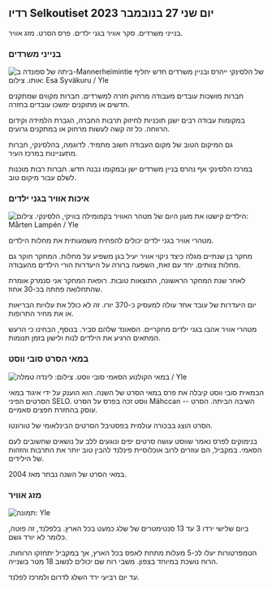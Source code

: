 רדיו Selkoutiset יום שני 27 בנובמבר 2023
--------------------------------------------

בנייני משרדים. סקר אוויר בגני ילדים. פרס הסרט. מזג אוויר.

### בנייני משרדים

![ביתה של ספונדה ב-Mannerheimintie של הלסינקי ייהרס ובניין משרדים חדש יחליף אותו. צילום: Esa Syväkuru / Yle](https://images.cdn.yle.fi/image/upload/c_crop,h_3270,w_5814,x_0,y_404/ar_1.7777777777777777,c_fill,g_faces,h_1_01,/0d_faces,h_670,.0q_auto:eco/f_auto/fl_lossy/v1700118894/39-12013716555c1029fb19)

חברות מושכות עובדים מעבודה מרחוק חזרה למשרדים. חברות מקווים שמתקנים חדשים או מתוקנים ימשכו עובדים בחזרה.

במקומות עבודה רבים ישנן תוכניות לחיזוק תרבות החברה, הגברת הלמידה וקידום הרווחה. כל זה קשה לעשות מרחוק או במתקנים גרועים.

גם המיקום הטוב של מקום העבודה חשוב מתמיד. לדוגמה, בהלסינקי, חברות מתעניינות במרכז העיר.

במרכז הלסינקי אף נהרס בניין משרדים ישן ובמקומו נבנה חדש. חברות רבות מוכנות לשלם עבור מיקום טוב.

### איכות אוויר בגני ילדים

![הילדים קישטו את מעון היום של מטהר האוויר בקמומילה בוויקי, הלסינקי. צילום: Mårten Lampén / Yle](https://images.cdn.yle.fi/image/upload/c_crop,h_2250,w_4000,x_0,y_334/ar_1.7777777777777777,c_fill,g_faces,h_1270,0d/faces,h_1270,0dq_auto:eco/f_auto/fl_lossy/v1695638511/39-117653165115d5600150)

מטהרי אוויר בגני ילדים יכולים להפחית משמעותית את מחלות הילדים.

מחקר בן שנתיים מגלה כיצד ניקוי אוויר יעיל בגן משפיע על מחלות. המחקר חוקר גם מחלות צוותים. יחד עם זאת, השפעה ברורה על היעדרות הורי הילדים מהעבודה.

לאחר שנת המחקר הראשונה, התוצאות טובות. רופאת המחקר אני סנמרק אומרת שהתחלואה פחתה בכ-30 אחוז.

יום היעדרות של עובד אחד עולה למעסיק כ-370 יורו. זה לא כולל את עלויות הבריאות או את מחיר התרופות.

מטהרי אוויר אהבו בגני ילדים מחקריים. הסאונד שלהם סביר. בנוסף, הבחינו כי הרעש המתאים הרגיע את הילדים לנוח ולישון בזמן תנומות.

### במאי הסרט סובי ווסט

![במאי הקולנוע הסאמי סובי ווסט. צילום: לינדה טמלה / Yle](https://images.cdn.yle.fi/image/upload/c_crop,h_2268,w_4032,x_0,y_120/ar_1.7777777777777777,c_fill,g_faces,h_1275,w_pr/d_pr.q_auto:eco/f_auto/fl_lossy/v1613476645/39-774637602bb23ea1c4a)

הבמאית סובי ווסט קיבלה את פרס במאי הסרט של השנה. הוא הוענק על ידי איגוד במאי הסרטים הפיני SELO. ווסט זכה בפרס על הסרט Máhccan -- השיבה הביתה. הסרט עוסק בהחזרת חפצים סאמיים.

הסרט הוצג בבכורה עולמית בפסטיבל הסרטים הבינלאומי של טורונטו.

בנימוקים לפרס נאמר שווסט עושה סרטים יפים ונוגעים ללב על נושאים שחשובים לעם הסאמי. במקביל, הם עוזרים לרוב אוכלוסיית פינלנד להבין טוב יותר את התרבות והזהות של הילידים.

במאי הסרט של השנה נבחר מאז 2004.

### מזג אוויר

![ תמונה: Yle](https://images.cdn.yle.fi/image/upload/c_crop,h_1080,w_1919,x_0,y_0/ar_1.7777777777777777,c_fill,g_faces,h_675,w_pr_1200.:eco/f_auto/fl_lossy/v1701100995/39-12073206564bd79da68c)

ביום שלישי ירדו 3 עד 13 סנטימטרים של שלג כמעט בכל הארץ. בלפלנד, זה פוטה, כלומר לא יורד גשם.

הטמפרטורות יעלו לכ-5 מעלות מתחת לאפס בכל הארץ, אך במקביל יתחזקו הרוחות. הרוח נושכת במיוחד בצפון. משבי רוח שם יכולים לנשוב 18 מטר בשנייה.

עד יום רביעי ירד השלג לדרום ולמרכז לפלנד.